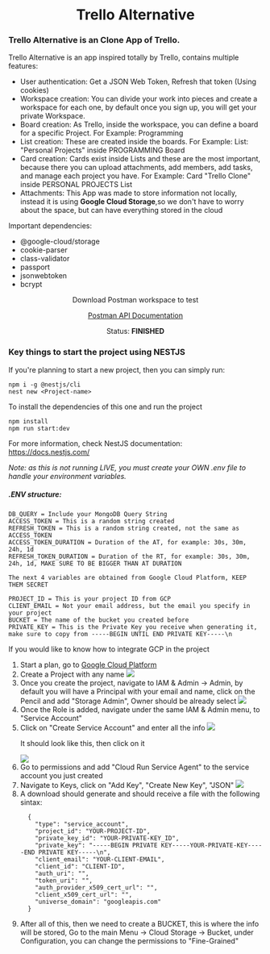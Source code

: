 <h1 align="center">Trello Alternative</h1>

<h3>Trello Alternative is an Clone App of Trello.</h3>
<p>Trello Alternative is an app inspired totally by Trello, contains multiple features: </p>
<ul>
  <li>User authentication: Get a JSON Web Token, Refresh that token (Using cookies)</li>
  <li>Workspace creation: You can divide your work into pieces and create a workspace for each one, by default once you sign up, you will get your private Workspace. </li>
  <li>Board creation: As Trello, inside the workspace, you can define a board for a specific Project. For Example: Programming</li>
  <li>List creation: These are created inside the boards. For Example: List: "Personal Projects" inside PROGRAMMING Board</li>
  <li>Card creation: Cards exist inside Lists and these are the most important, because there you can upload attachments, add members, add tasks, and manage each project you have. For Example: Card "Trello Clone" inside PERSONAL PROJECTS List</li>
  <li>Attachments: This App was made to store information not locally, instead it is using <strong>Google Cloud Storage</strong>,so we don't have to worry about the space, but can have everything stored in the cloud</li>
</ul>

Important dependencies: 
- @google-cloud/storage
- cookie-parser
- class-validator
- passport
- jsonwebtoken
- bcrypt

<div align="center">
  <p>Download Postman workspace to test</p>
<a href="https://www.postman.com/red-sunset-304499/workspace/trello-alternative">Postman API Documentation</a>

<p>Status: <strong>FINISHED</strong></p>
</div>

<section>
  <h3>Key things to start the project using NESTJS</h3>
  <p>If you're planning to start a new project, then you can simply run:</p>
  
  ````
  npm i -g @nestjs/cli
  nest new <Project-name>
  ````

  <p>To install the dependencies of this one and run the project</p>
  
  ````
  npm install
  npm run start:dev
  ````

  <p>For more information, check NestJS documentation: <a href="https://docs.nestjs.com/">https://docs.nestjs.com/</a></p>

  _Note: as this is not running LIVE, you must create your OWN .env file to handle your environment variables._
  <h5>.ENV structure:</h5>
  
  ````
  DB_QUERY = Include your MongoDB Query String
  ACCESS_TOKEN = This is a random string created
  REFRESH_TOKEN = This is a random string created, not the same as ACCESS_TOKEN
  ACCESS_TOKEN_DURATION = Duration of the AT, for example: 30s, 30m, 24h, 1d
  REFRESH_TOKEN_DURATION = Duration of the RT, for example: 30s, 30m, 24h, 1d, MAKE SURE TO BE BIGGER THAN AT DURATION

  The next 4 variables are obtained from Google Cloud Platform, KEEP THEM SECRET

  PROJECT_ID = This is your project ID from GCP
  CLIENT_EMAIL = Not your email address, but the email you specify in your project
  BUCKET = The name of the bucket you created before
  PRIVATE_KEY = This is the Private Key you receive when generating it, make sure to copy from -----BEGIN UNTIL END PRIVATE KEY-----\n
  ````

  If you would like to know how to integrate GCP in the project
  <ol>
    <li>Start a plan, go to <a href="https://cloud.google.com/gcp?utm_source=google&utm_medium=cpc&utm_campaign=emea-pl-all-en-bkws-all-all-trial-e-gcp-1707574&utm_content=text-ad-none-any-DEV_c-CRE_500236788864-ADGP_Hybrid+%7C+BKWS+-+EXA+%7C+Txt+-+GCP+-+General+-+v3-KWID_43700060393215914-kwd-26415313501-userloc_9048059&utm_term=KW_google+cloud+platform-NET_g-PLAC_&&gad_source=1&gclid=CjwKCAiAlJKuBhAdEiwAnZb7lYL_bxTEeuB3NW4X64w3Lj8kyA7CM16owPOBDquc1Ob8InO0NyBXTBoCo24QAvD_BwE&gclsrc=aw.ds&hl=en">Google Cloud Platform</a></li>
    <li>
      Create a Project with any name
      <img src="https://github.com/alvmenpal9/TrelloCloneBackend/assets/51424964/8aa3f907-5a50-4132-b5d6-199fa9f24c56" />
    </li>
    <li>
      Once you create the project, navigate to IAM & Admin -> Admin, by default you will have a Principal with your email and name, click on the Pencil and add "Storage Admin", Owner should be already select
      <img src="https://github.com/alvmenpal9/TrelloCloneBackend/assets/51424964/99eddc84-44fe-44c7-98ce-c2bbeaf68f7b" />
    </li>
    <li>
      Once the Role is added, navigate under the same IAM & Admin menu, to "Service Account"
    </li>
    <li>
      Click on "Create Service Account" and enter all the info
      <img src="https://github.com/alvmenpal9/TrelloCloneBackend/assets/51424964/d7932885-7b08-4e27-86c0-d7d843ed4fbc" />
      <p>It should look like this, then click on it</p>
      <img src="https://github.com/alvmenpal9/TrelloCloneBackend/assets/51424964/1dce339a-d150-4533-946e-a7e4e79d1527" />
    </li>
    <li>
      Go to permissions and add "Cloud Run Service Agent" to the service account you just created
    </li>
    <li>
      Navigate to Keys, click on "Add Key", "Create New Key", "JSON"
      <img src="https://github.com/alvmenpal9/TrelloCloneBackend/assets/51424964/6075a39d-932a-4f62-8901-c63c1f96bffa" />
    </li>
    <li>
      A download should generate and should receive a file with the following sintax:
      
      {
        "type": "service_account",
        "project_id": "YOUR-PROJECT-ID",
        "private_key_id": "YOUR-PRIVATE-KEY_ID",
        "private_key": "-----BEGIN PRIVATE KEY-----YOUR-PRIVATE-KEY-----END PRIVATE KEY-----\n",
        "client_email": "YOUR-CLIENT-EMAIL",
        "client_id": "CLIENT-ID",
        "auth_uri": "",
        "token_uri": "",
        "auth_provider_x509_cert_url": "",
        "client_x509_cert_url": "",
        "universe_domain": "googleapis.com"
      }
  </li>
  <li>
    After all of this, then we need to create a BUCKET, this is where the info will be stored, Go to the main Menu -> Cloud Storage -> Bucket, under Configuration, you can change the permissions to "Fine-Grained"
  </li>
  </ol>


</section>

